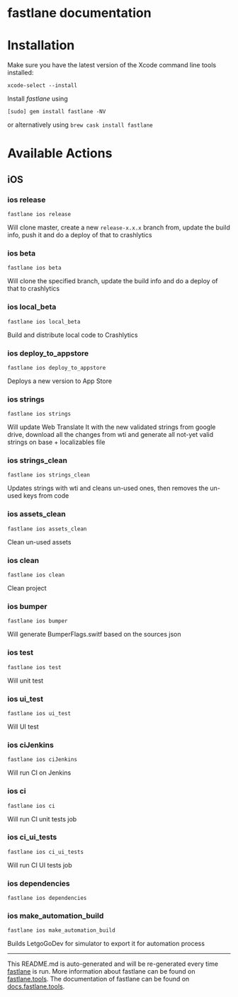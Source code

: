 fastlane documentation
================
# Installation

Make sure you have the latest version of the Xcode command line tools installed:

```
xcode-select --install
```

Install _fastlane_ using
```
[sudo] gem install fastlane -NV
```
or alternatively using `brew cask install fastlane`

# Available Actions
## iOS
### ios release
```
fastlane ios release
```
Will clone master, create a new `release-x.x.x` branch from, update the build info, push it and do a deploy of that to crashlytics
### ios beta
```
fastlane ios beta
```
Will clone the specified branch, update the build info and do a deploy of that to crashlytics
### ios local_beta
```
fastlane ios local_beta
```
Build and distribute local code to Crashlytics
### ios deploy_to_appstore
```
fastlane ios deploy_to_appstore
```
Deploys a new version to App Store
### ios strings
```
fastlane ios strings
```
Will update Web Translate It with the new validated strings from google drive, download all the changes from wti and generate all not-yet valid strings on base + localizables file
### ios strings_clean
```
fastlane ios strings_clean
```
Updates strings with wti and cleans un-used ones, then removes the un-used keys from code
### ios assets_clean
```
fastlane ios assets_clean
```
Clean un-used assets
### ios clean
```
fastlane ios clean
```
Clean project
### ios bumper
```
fastlane ios bumper
```
Will generate BumperFlags.switf based on the sources json
### ios test
```
fastlane ios test
```
Will unit test
### ios ui_test
```
fastlane ios ui_test
```
Will UI test
### ios ciJenkins
```
fastlane ios ciJenkins
```
Will run CI on Jenkins
### ios ci
```
fastlane ios ci
```
Will run CI unit tests job
### ios ci_ui_tests
```
fastlane ios ci_ui_tests
```
Will run CI UI tests job
### ios dependencies
```
fastlane ios dependencies
```

### ios make_automation_build
```
fastlane ios make_automation_build
```
Builds LetgoGoDev for simulator to export it for automation process

----

This README.md is auto-generated and will be re-generated every time [fastlane](https://fastlane.tools) is run.
More information about fastlane can be found on [fastlane.tools](https://fastlane.tools).
The documentation of fastlane can be found on [docs.fastlane.tools](https://docs.fastlane.tools).
